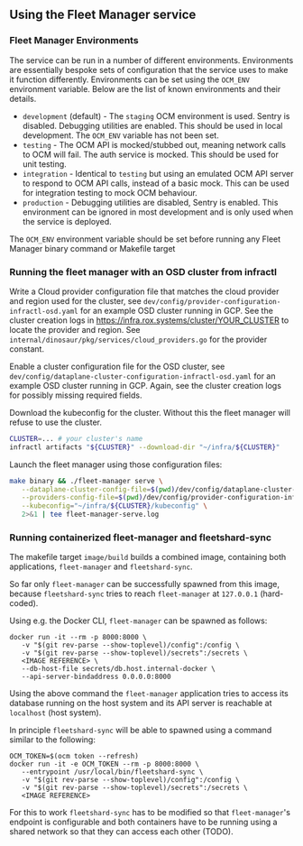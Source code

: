 ## Using the Fleet Manager service

### Fleet Manager Environments

The service can be run in a number of different environments. Environments are
essentially bespoke sets of configuration that the service uses to make it
function differently. Environments can be set using the `OCM_ENV` environment
variable. Below are the list of known environments and their
details.

- `development` (default) - The `staging` OCM environment is used. Sentry is disabled.
  Debugging utilities are enabled. This should be used in local development.
  The `OCM_ENV` variable has not been set.
- `testing` - The OCM API is mocked/stubbed out, meaning network calls to OCM
  will fail. The auth service is mocked. This should be used for unit testing.
- `integration` - Identical to `testing` but using an emulated OCM API server
  to respond to OCM API calls, instead of a basic mock. This can be used for
  integration testing to mock OCM behaviour.
- `production` - Debugging utilities are disabled, Sentry is enabled.
  This environment can be ignored in most development and is only used when
  the service is deployed.

The `OCM_ENV` environment variable should be set before running any Fleet
Manager binary command or Makefile target

### Running the fleet manager with an OSD cluster from infractl

Write a Cloud provider configuration file that matches the cloud provider and region used for the cluster, see `dev/config/provider-configuration-infractl-osd.yaml` for an example OSD cluster running in GCP. See the cluster creation logs in https://infra.rox.systems/cluster/YOUR_CLUSTER to locate the provider and region. See `internal/dinosaur/pkg/services/cloud_providers.go` for the provider constant.

Enable a cluster configuration file for the OSD cluster, see `dev/config/dataplane-cluster-configuration-infractl-osd.yaml` for an example OSD cluster running in GCP. Again, see the cluster creation logs for possibly missing required fields.

Download the kubeconfig for the cluster. Without this the fleet manager will refuse to use the cluster.

```bash
CLUSTER=... # your cluster's name
infractl artifacts "${CLUSTER}" --download-dir "~/infra/${CLUSTER}"
```

Launch the fleet manager using those configuration files:

```bash
make binary && ./fleet-manager serve \
   --dataplane-cluster-config-file=$(pwd)/dev/config/dataplane-cluster-configuration-infractl-osd.yaml \
   --providers-config-file=$(pwd)/dev/config/provider-configuration-infractl-osd.yaml \
   --kubeconfig="~/infra/${CLUSTER}/kubeconfig" \
   2>&1 | tee fleet-manager-serve.log
```

### Running containerized fleet-manager and fleetshard-sync

The makefile target `image/build` builds a combined image, containing both applications, `fleet-manager` and `fleetshard-sync`.

So far only `fleet-manager` can be successfully spawned from this image, because `fleetshard-sync` tries to reach `fleet-manager` at `127.0.0.1` (hard-coded).

Using e.g. the Docker CLI, `fleet-manager` can be spawned as follows:

```
docker run -it --rm -p 8000:8000 \
   -v "$(git rev-parse --show-toplevel)/config":/config \
   -v "$(git rev-parse --show-toplevel)/secrets":/secrets \
   <IMAGE REFERENCE> \
   --db-host-file secrets/db.host.internal-docker \
   --api-server-bindaddress 0.0.0.0:8000
```

Using the above command the `fleet-manager` application tries to access its database running on the host system and its API server is
reachable at `localhost` (host system).

In principle `fleetshard-sync` will be able to spawned using a command similar to the following:

```
OCM_TOKEN=$(ocm token --refresh)
docker run -it -e OCM_TOKEN --rm -p 8000:8000 \
   --entrypoint /usr/local/bin/fleetshard-sync \
   -v "$(git rev-parse --show-toplevel)/config":/config \
   -v "$(git rev-parse --show-toplevel)/secrets":/secrets \
   <IMAGE REFERENCE>
```

For this to work `fleetshard-sync` has to be modified so that `fleet-manager`'s endpoint is configurable and both containers have to be
running using a shared network so that they can access each other (TODO).
